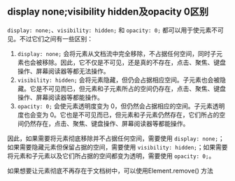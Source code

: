 ## display none;visibility hidden及opacity 0区别

`display: none;`、`visibility: hidden;` 和 `opacity: 0;` 都可以用于使元素不可见。不过它们之间有一些区别：

1. `display: none;` 会将元素从文档流中完全移除，不占据任何空间，同时子元素也会被移除。因此，它不仅是不可见，还是真的不存在，点击、聚焦、键盘操作、屏幕阅读器等都无法操作。
2. `visibility: hidden;` 会将元素隐藏，但仍会占据相应空间。子元素也会被隐藏。它是不可见而已，但元素和子元素所占的空间仍存在，点击、聚焦、键盘操作、屏幕阅读器等都能操作。
3. `opacity: 0;` 会使元素透明度变为 0，但仍然会占据相应的空间。子元素透明度也会变为 0。它也是不可见而已，但元素和子元素仍然存在，它们所占的空间仍然存在，点击、聚焦、键盘操作、屏幕阅读器等都能操作。

因此，如果需要将元素彻底移除并不占据任何空间，需要使用 `display: none;`；如果需要隐藏元素但保留占据的空间，需要使用 `visibility: hidden;`；如果需要将元素和子元素以及它们所占据的空间都变为透明，需要使用 `opacity: 0;`。

如果想要让元素彻底不再存在于文档树中，可以使用Element.remove() 方法